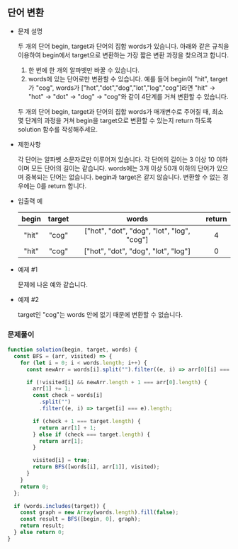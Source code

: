 ## 단어 변환

- 문제 설명

  두 개의 단어 begin, target과 단어의 집합 words가 있습니다. 아래와 같은 규칙을 이용하여 begin에서 target으로 변환하는 가장 짧은 변환 과정을 찾으려고 합니다.

  1. 한 번에 한 개의 알파벳만 바꿀 수 있습니다.
  2. words에 있는 단어로만 변환할 수 있습니다.
     예를 들어 begin이 "hit", target가 "cog", words가 ["hot","dot","dog","lot","log","cog"]라면 "hit" -> "hot" -> "dot" -> "dog" -> "cog"와 같이 4단계를 거쳐 변환할 수 있습니다.

  두 개의 단어 begin, target과 단어의 집합 words가 매개변수로 주어질 때, 최소 몇 단계의 과정을 거쳐 begin을 target으로 변환할 수 있는지 return 하도록 solution 함수를 작성해주세요.

- 제한사항

  각 단어는 알파벳 소문자로만 이루어져 있습니다.
  각 단어의 길이는 3 이상 10 이하이며 모든 단어의 길이는 같습니다.
  words에는 3개 이상 50개 이하의 단어가 있으며 중복되는 단어는 없습니다.
  begin과 target은 같지 않습니다.
  변환할 수 없는 경우에는 0를 return 합니다.

- 입출력 예

  | begin | target |                   words                    | return |
  | :---: | :----: | :----------------------------------------: | :----: |
  | "hit" | "cog"  | ["hot", "dot", "dog", "lot", "log", "cog"] |   4    |
  | "hit" | "cog"  |    ["hot", "dot", "dog", "lot", "log"]     |   0    |

- 예제 #1

  문제에 나온 예와 같습니다.

- 예제 #2

  target인 "cog"는 words 안에 없기 때문에 변환할 수 없습니다.

### 문제풀이

```jsx
function solution(begin, target, words) {
  const BFS = (arr, visited) => {
    for (let i = 0; i < words.length; i++) {
      const newArr = words[i].split("").filter((e, i) => arr[0][i] === e);

      if (!visited[i] && newArr.length + 1 === arr[0].length) {
        arr[1] += 1;
        const check = words[i]
          .split("")
          .filter((e, i) => target[i] === e).length;

        if (check + 1 === target.length) {
          return arr[1] + 1;
        } else if (check === target.length) {
          return arr[1];
        }

        visited[i] = true;
        return BFS([words[i], arr[1]], visited);
      }
    }
    return 0;
  };

  if (words.includes(target)) {
    const graph = new Array(words.length).fill(false);
    const result = BFS([begin, 0], graph);
    return result;
  } else return 0;
}
```
